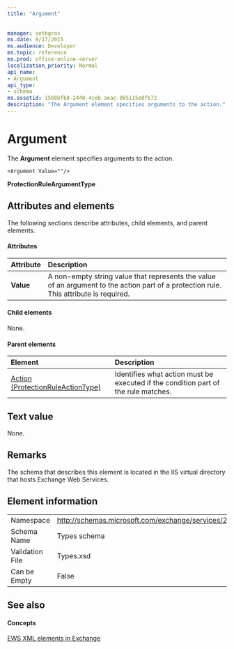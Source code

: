 ```yaml
---
title: "Argument"
 
 
manager: sethgros
ms.date: 9/17/2015
ms.audience: Developer
ms.topic: reference
ms.prod: office-online-server
localization_priority: Normal
api_name:
- Argument
api_type:
- schema
ms.assetid: 15b0bfb8-2448-4ceb-aeac-965115e0fb72
description: "The Argument element specifies arguments to the action."
---
```


# Argument

The **Argument** element specifies arguments to the action. 
  
```
<Argument Value=""/>
```

 **ProtectionRuleArgumentType**
## Attributes and elements

The following sections describe attributes, child elements, and parent elements.
  
#### Attributes

|**Attribute**|**Description**|
|:-----|:-----|
|**Value** <br/> |A non-empty string value that represents the value of an argument to the action part of a protection rule. This attribute is required.  <br/> |
   
#### Child elements

None.
  
#### Parent elements

|**Element**|**Description**|
|:-----|:-----|
|[Action (ProtectionRuleActionType)](action-protectionruleactiontype.md) <br/> |Identifies what action must be executed if the condition part of the rule matches.  <br/> |
   
## Text value

None.
  
## Remarks

The schema that describes this element is located in the IIS virtual directory that hosts Exchange Web Services.
  
## Element information

|||
|:-----|:-----|
|Namespace  <br/> |http://schemas.microsoft.com/exchange/services/2006/types  <br/> |
|Schema Name  <br/> |Types schema  <br/> |
|Validation File  <br/> |Types.xsd  <br/> |
|Can be Empty  <br/> |False  <br/> |
   
## See also

#### Concepts

[EWS XML elements in Exchange](ews-xml-elements-in-exchange.md)

